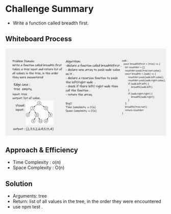 # Challenge Summary
-  Write a function called breadth first.

## Whiteboard Process
![tree-breadth-first](tree-breadth-first.jpg)

## Approach & Efficiency
- Time Complexity : o(n)
- Space Complexity : O(n)

## Solution

- Arguments: tree
- Return: list of all values in the tree, in the order they were encountered
- use npm test .
